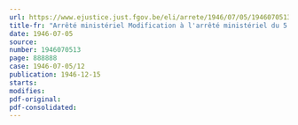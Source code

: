 ```yaml
---
url: https://www.ejustice.just.fgov.be/eli/arrete/1946/07/05/1946070513/justel
title-fr: "Arrêté ministériel Modification à l'arrêté ministériel du 5 juillet 1946 instituant les commissions prévues aux articles 1er, 2 et 4 de l'arrêté-loi du 19 septembre 1945 établissant le statut de la résistance armée"
date: 1946-07-05
source:
number: 1946070513
page: 888888
case: 1946-07-05/12
publication: 1946-12-15
starts:
modifies:
pdf-original:
pdf-consolidated:
---
```


